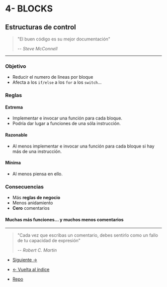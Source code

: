 # 4- BLOCKS

## Estructuras de control

> "El buen código es su mejor documentación"
>
> -- _Steve McConnell_

---

### Objetivo

- Reducir el numero de lineas por bloque
- Afecta a los `if/else` a los `for` a los `switch`...

### Reglas

#### Extrema

- Implementar e invocar una función para cada bloque.
- Podría dar lugar a funciones de una sóla instrucción.

#### Razonable

- Al menos implementar e invocar una función para cada bloque si hay más de una instrucción.

#### Mínima

- Al menos piensa en ello.

### Consecuencias

- Más **reglas de negocio**
- Menos anidamiento
- **Cero** comentarios

#### Muchas más funciones... y muchos menos comentarios

---

> "Cada vez que escribas un comentario, debes sentirlo como un fallo de tu capacidad de expresión"
>
> -- _Robert C. Martin_

- [Siguiente ->](./5-functions.md)

- [<- Vuelta al índice ](./)

- [Repo](https://github.com/AcademiaBinaria/CleanCode)
